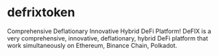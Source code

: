 # defrixtoken
Comprehensive Deflationary Innovative Hybrid DeFi Platform! DeFIX is a very comprehensive, innovative, deflationary, hybrid DeFi platform that work simultaneously on Ethereum, Binance Chain, Polkadot.
